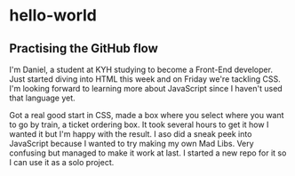 # hello-world
Practising the GitHub flow
--------------------------
I'm Daniel, a student at KYH studying to become a Front-End developer. Just started diving into HTML this week and on Friday we're tackling CSS. I'm looking forward to learning more about JavaScript since I haven't used that language yet.

Got a real good start in CSS, made a box where you select where you want to go by train, a ticket ordering box. It took several hours to get it how I wanted it
but I'm happy with the result. I aso did a sneak peek into JavaScript because I wanted to try making my own Mad Libs. Very confusing but managed to make it work
at last. I started a new repo for it so I can use it as a solo project.
